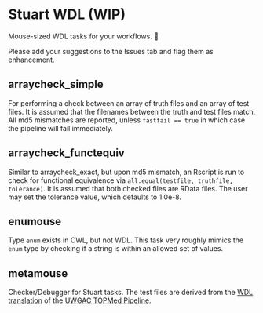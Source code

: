 # Stuart WDL (WIP)
Mouse-sized WDL tasks for your workflows. 🐁

Please add your suggestions to the Issues tab and flag them as enhancement.

## arraycheck_simple
For performing a check between an array of truth files and an array of test files. It is assumed that the filenames between the truth and test files match. All md5 mismatches are reported, unless `fastfail == true` in which case the pipeline will fail immediately.

## arraycheck_functequiv
Similar to arraycheck_exact, but upon md5 mismatch, an Rscript is run to check for functional equivalence via `all.equal(testfile, truthfile, tolerance)`. It is assumed that both checked files are RData files. The user may set the tolerance value, which defaults to 1.0e-8.

## enumouse
Type `enum` exists in CWL, but not WDL. This task very roughly mimics the `enum` type by checking if a string is within an allowed set of values.

## metamouse
Checker/Debugger for Stuart tasks. The test files are derived from the [WDL translation](https://github.com/DataBiosphere/analysis_pipeline_WDL) of the [UWGAC TOPMed Pipeline](https://github.com/UW-GAC/analysis_pipeline).

